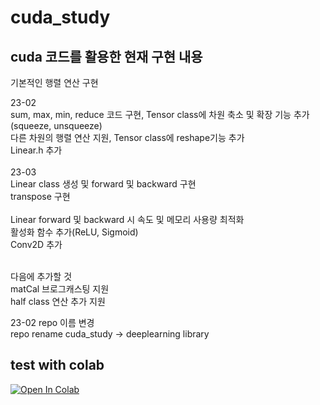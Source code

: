 # cuda_study
## cuda 코드를 활용한 현재 구현 내용
기본적인 행렬 연산 구현 <br>

23-02<br>
sum, max, min, reduce 코드 구현, Tensor class에 차원 축소 및 확장 기능 추가(squeeze, unsqueeze)<br>
다른 차원의 행렬 연산 지원, Tensor class에 reshape기능 추가<br>
Linear.h 추가<br><br>
23-03<br>
Linear class 생성 및 forward 및 backward 구현 <br>
transpose 구현<br><br>
Linear forward 및 backward 시 속도 및 메모리 사용량 최적화 <br>
활성화 함수 추가(ReLU, Sigmoid)<br>
Conv2D 추가<br><br>

다음에 추가할 것<br>
matCal 브로그캐스팅 지원<br>
half class 연산 추가 지원<br>

23-02 repo 이름 변경<br>
repo rename cuda_study -> deeplearning library <br>
## test with colab
[<img src="https://colab.research.google.com/assets/colab-badge.svg" alt="Open In Colab" />](https://colab.research.google.com/drive/13DRdZlK3QTPUS_Xy3xhGnW5yLXe_qCwg)
